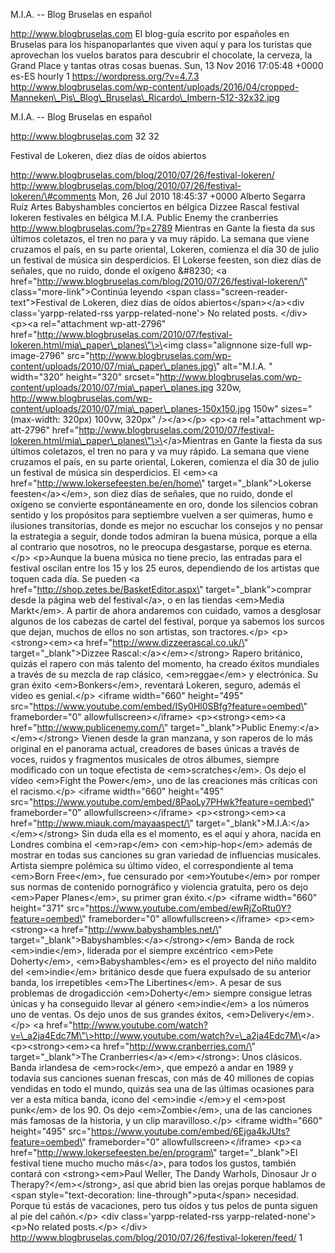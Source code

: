 M.I.A. -- Blog Bruselas en español

http://www.blogbruselas.com El blog-guía escrito por españoles en
Bruselas para los hispanoparlantes que viven aquí y para los turistas
que aprovechan los vuelos baratos para descubrir el chocolate, la
cerveza, la Grand Place y tantas otras cosas buenas. Sun, 13 Nov 2016
17:05:48 +0000 es-ES hourly 1 https://wordpress.org/?v=4.7.3
http://www.blogbruselas.com/wp-content/uploads/2016/04/cropped-Manneken\_Pis\_Blog\_Bruselas\_Ricardo\_Imbern-512-32x32.jpg

M.I.A. -- Blog Bruselas en español

http://www.blogbruselas.com 32 32

Festival de Lokeren, diez días de oídos abiertos

http://www.blogbruselas.com/blog/2010/07/26/festival-lokeren/
http://www.blogbruselas.com/blog/2010/07/26/festival-lokeren/\#comments
Mon, 26 Jul 2010 18:45:37 +0000 Alberto Segarra Ruíz Artes Babyshambles
conciertos en bélgica Dizzee Rascal festival lokeren festivales en
bélgica M.I.A. Public Enemy the cranberries
http://www.blogbruselas.com/?p=2789 Mientras en Gante la fiesta da sus
últimos coletazos, el tren no para y va muy rápido. La semana que viene
cruzamos el país, en su parte oriental, Lokeren, comienza el día 30 de
julio un festival de música sin desperdicios. El Lokerse feesten, son
diez días de señales, que no ruido, donde el oxígeno &\#8230; \<a
href=\"http://www.blogbruselas.com/blog/2010/07/26/festival-lokeren/\"
class=\"more-link\"\>Continúa leyendo \<span
class=\"screen-reader-text\"\>Festival de Lokeren, diez días de oídos
abiertos\</span\>\</a\>\<div class=\'yarpp-related-rss
yarpp-related-none\'\> No related posts. \</div\> \<p\>\<a
rel=\"attachment wp-att-2796\"
href=\"http://www.blogbruselas.com/2010/07/festival-lokeren.html/mia\_paper\_planes\"\>\<img
class=\"alignnone size-full wp-image-2796\"
src=\"http://www.blogbruselas.com/wp-content/uploads/2010/07/mia\_paper\_planes.jpg\"
alt=\"M.I.A. \" width=\"320\" height=\"320\"
srcset=\"http://www.blogbruselas.com/wp-content/uploads/2010/07/mia\_paper\_planes.jpg
320w,
http://www.blogbruselas.com/wp-content/uploads/2010/07/mia\_paper\_planes-150x150.jpg
150w\" sizes=\"(max-width: 320px) 100vw, 320px\" /\>\</a\>\</p\>
\<p\>\<a rel=\"attachment wp-att-2796\"
href=\"http://www.blogbruselas.com/2010/07/festival-lokeren.html/mia\_paper\_planes\"\>\</a\>Mientras
en Gante la fiesta da sus últimos coletazos, el tren no para y va muy
rápido. La semana que viene cruzamos el país, en su parte oriental,
Lokeren, comienza el día 30 de julio un festival de música sin
desperdicios. El \<em\>\<a href=\"http://www.lokersefeesten.be/en/home\"
target=\"\_blank\"\>Lokerse feesten\</a\>\</em\>, son diez días de
señales, que no ruido, donde el oxígeno se convierte espontáneamente en
oro, donde los silencios cobran sentido y los propósitos para septiembre
vuelven a ser quimeras, humo e ilusiones transitorias, donde es mejor no
escuchar los consejos y no pensar la estrategia a seguir, donde todos
admiran la buena música, porque a ella al contrario que nosotros, no le
preocupa desgastarse, porque es eterna.\</p\> \<p\>Aunque la buena
música no tiene precio, las entradas para el festival oscilan entre los
15 y los 25 euros, dependiendo de los artistas que toquen cada día. Se
pueden \<a href=\"http://shop.zetes.be/BasketEditor.aspx\"
target=\"\_blank\"\>comprar desde la página web del festival\</a\>, o en
las tiendas \<em\>Media Markt\</em\>. A partir de ahora andaremos con
cuidado, vamos a desglosar algunos de los cabezas de cartel del
festival, porque ya sabemos los surcos que dejan, muchos de ellos no son
artistas, son tractores.\</p\> \<p\>\<strong\>\<em\>\<a
href=\"http://www.dizzeerascal.co.uk/\" target=\"\_blank\"\>Dizzee
Rascal:\</a\>\</em\>\</strong\> Rapero británico, quizás el rapero con
más talento del momento, ha creado éxitos mundiales a través de su
mezcla de rap clásico, \<em\>reggae\</em\> y electrónica. Su gran éxito
\<em\>Bonkers\</em\>, reventará Lokeren, seguro, además el video es
genial.\</p\> \<iframe width=\"660\" height=\"495\"
src=\"https://www.youtube.com/embed/ISy0Hl0SBfg?feature=oembed\"
frameborder=\"0\" allowfullscreen\>\</iframe\> \<p\>\<strong\>\<em\>\<a
href=\"http://www.publicenemy.com/\" target=\"\_blank\"\>Public
Enemy:\</a\>\</em\>\</strong\> Vienen desde la gran manzana, y son
raperos de lo más original en el panorama actual, creadores de bases
únicas a través de voces, ruidos y fragmentos musicales de otros
álbumes, siempre modificado con un toque efectista de
\<em\>scratches\</em\>. Os dejo el vídeo \<em\>Fight the Power\</em\>,
uno de las creaciones más críticas con el racismo.\</p\> \<iframe
width=\"660\" height=\"495\"
src=\"https://www.youtube.com/embed/8PaoLy7PHwk?feature=oembed\"
frameborder=\"0\" allowfullscreen\>\</iframe\> \<p\>\<strong\>\<em\>\<a
href=\"http://www.miauk.com/mayaaspect/\"
target=\"\_blank\"\>M.I.A:\</a\>\</em\>\</strong\> Sin duda ella es el
momento, es el aquí y ahora, nacida en Londres combina el
\<em\>rap\</em\> con \<em\>hip-hop\</em\> además de mostrar en todas sus
canciones su gran variedad de influencias musicales. Artista siempre
polémica su último vídeo, el correspondiente al tema \<em\>Born
Free\</em\>, fue censurado por \<em\>Youtube\</em\> por romper sus
normas de contenido pornográfico y violencia gratuita, pero os dejo
\<em\>Paper Planes\</em\>, su primer gran éxito.\</p\> \<iframe
width=\"660\" height=\"371\"
src=\"https://www.youtube.com/embed/ewRjZoRtu0Y?feature=oembed\"
frameborder=\"0\" allowfullscreen\>\</iframe\> \<p\>\<em\>\<strong\>\<a
href=\"http://www.babyshambles.net/\"
target=\"\_blank\"\>Babyshambles:\</a\>\</strong\>\</em\> Banda de rock
\<em\>indie\</em\>, liderada por el siempre excéntrico \<em\>Pete
Doherty\</em\>, \<em\>Babyshambles\</em\> es el proyecto del niño
maldito del \<em\>indie\</em\> británico desde que fuera expulsado de su
anterior banda, los irrepetibles \<em\>The Libertines\</em\>. A pesar de
sus problemas de drogadicción \<em\>Doherty\</em\> siempre consigue
letras únicas y ha conseguido llevar al género \<em\>indie\</em\> a los
números uno de ventas. Os dejo unos de sus grandes éxitos,
\<em\>Delivery\</em\>.\</p\> \<a
href=\"http://www.youtube.com/watch?v=\_a2ja4Edc7M\"\>http://www.youtube.com/watch?v=\_a2ja4Edc7M\</a\>
\<p\>\<strong\>\<em\>\<a href=\"http://www.cranberries.com/\"
target=\"\_blank\"\>The Cranberries\</a\>\</em\>\</strong\>: Unos
clásicos. Banda irlandesa de \<em\>rock\</em\>, que empezó a andar en
1989 y todavía sus canciones suenan frescas, con más de 40 millones de
copias vendidas en todo el mundo, quizás sea una de las últimas
ocasiones para ver a esta mítica banda, icono del \<em\>indie \</em\>y
el \<em\>post punk\</em\> de los 90. Os dejo \<em\>Zombie\</em\>, una de
las canciones más famosas de la historia, y un clip maravilloso.\</p\>
\<iframe width=\"660\" height=\"495\"
src=\"https://www.youtube.com/embed/6Ejga4kJUts?feature=oembed\"
frameborder=\"0\" allowfullscreen\>\</iframe\> \<p\>\<a
href=\"http://www.lokersefeesten.be/en/program\" target=\"\_blank\"\>El
festival tiene mucho mucho más\</a\>, para todos los gustos, también
contará con \<strong\>\<em\>Paul Weller, The Dandy Warhols, Dinosaur Jr
o Therapy?\</em\>\</strong\>, así que abrid bien las orejas porque
hablamos de \<span style=\"text-decoration:
line-through\"\>puta\</span\> necesidad. Porque tú estás de vacaciones,
pero tus oídos y tus pelos de punta siguen al pie del cañón.\</p\> \<div
class=\'yarpp-related-rss yarpp-related-none\'\> \<p\>No related
posts.\</p\> \</div\>
http://www.blogbruselas.com/blog/2010/07/26/festival-lokeren/feed/ 1
